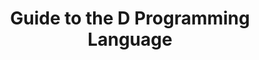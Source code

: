 ---
layout: reference_dlang
title: Guide to the D Programming Language
chapter: Types
section: User-Defined Types
subsection: Enumeration Type
excerpt: D Programming Language
group: DLang
tags: [dlang, dguide, draft]
---